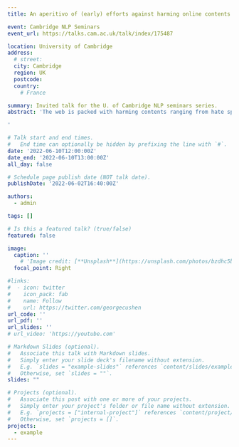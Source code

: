 ```yaml
---
title: An aperitivo of (early) efforts against harming online contents

event: Cambridge NLP Seminars
event_url: https://talks.cam.ac.uk/talk/index/175487

location: University of Cambridge
address:
  # street: 
  city: Cambridge
  region: UK
  postcode: 
  country: 
    # France

summary: Invited talk for the U. of Cambridge NLP seminars series.
abstract: 'The web is packed with harming contents ranging from hate speech and fake news to propaganda and scams, to mention a few examples. In this talk, I will offer an overview of our efforts against some of them, under the premise that, by making them evident, their effect gets dimmed. The talk will depart at the identification of propaganda in text and will travel towards the identification of hate speech in both text and memes. I will close with some spoilers about our early works on identifying propaganda in both hate speech and spam email.

'

# Talk start and end times.
#   End time can optionally be hidden by prefixing the line with `#`.
date: '2022-06-10T12:00:00Z'
date_end: '2022-06-10T13:00:00Z'
all_day: false

# Schedule page publish date (NOT talk date).
publishDate: '2022-06-02T16:40:00Z'

authors:
  - admin

tags: []

# Is this a featured talk? (true/false)
featured: false

image:
  caption: ''
    # 'Image credit: [**Unsplash**](https://unsplash.com/photos/bzdhc5b3Bxs)'
  focal_point: Right

#links:
#  - icon: twitter
#    icon_pack: fab
#    name: Follow
#    url: https://twitter.com/georgecushen
url_code: ''
url_pdf: ''
url_slides: ''
# url_video: 'https://youtube.com'

# Markdown Slides (optional).
#   Associate this talk with Markdown slides.
#   Simply enter your slide deck's filename without extension.
#   E.g. `slides = "example-slides"` references `content/slides/example-slides.md`.
#   Otherwise, set `slides = ""`.
slides: ""

# Projects (optional).
#   Associate this post with one or more of your projects.
#   Simply enter your project's folder or file name without extension.
#   E.g. `projects = ["internal-project"]` references `content/project/deep-learning/index.md`.
#   Otherwise, set `projects = []`.
projects:
  - example
---
```


<!-- {{% callout note %}}
Click on the **Slides** button above to view the built-in slides feature.
{{% /callout %}}

Slides can be added in a few ways:

- **Create** slides using Hugo Blox Builder's [_Slides_](https://docs.hugoblox.com/reference/content-types/) feature and link using `slides` parameter in the front matter of the talk file
- **Upload** an existing slide deck to `static/` and link using `url_slides` parameter in the front matter of the talk file
- **Embed** your slides (e.g. Google Slides) or presentation video on this page using [shortcodes](https://docs.hugoblox.com/reference/markdown/).

Further event details, including [page elements](https://docs.hugoblox.com/reference/markdown/) such as image galleries, can be added to the body of this page.
 -->